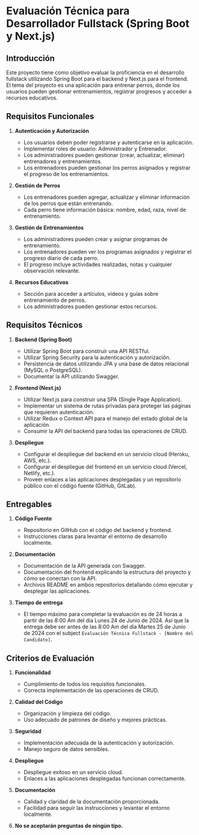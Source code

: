 # Evaluación Técnica para Desarrollador Fullstack (Spring Boot y Next.js)

## Introducción
Este proyecto tiene como objetivo evaluar la proficiencia en el desarrollo fullstack utilizando Spring Boot para el backend y Next.js para el frontend. El tema del proyecto es una aplicación para entrenar perros, donde los usuarios pueden gestionar entrenamientos, registrar progresos y acceder a recursos educativos.

## Requisitos Funcionales

1. **Autenticación y Autorización**
   - Los usuarios deben poder registrarse y autenticarse en la aplicación.
   - Implementar roles de usuario: Administrador y Entrenador.
   - Los administradores pueden gestionar (crear, actualizar, eliminar) entrenadores y entrenamientos.
   - Los entrenadores pueden gestionar los perros asignados y registrar el progreso de los entrenamientos.

2. **Gestión de Perros**
   - Los entrenadores pueden agregar, actualizar y eliminar información de los perros que están entrenando.
   - Cada perro tiene información básica: nombre, edad, raza, nivel de entrenamiento.

3. **Gestión de Entrenamientos**
   - Los administradores pueden crear y asignar programas de entrenamiento.
   - Los entrenadores pueden ver los programas asignados y registrar el progreso diario de cada perro.
   - El progreso incluye actividades realizadas, notas y cualquier observación relevante.

4. **Recursos Educativos**
   - Sección para acceder a artículos, videos y guías sobre entrenamiento de perros.
   - Los administradores pueden gestionar estos recursos.

## Requisitos Técnicos

1. **Backend (Spring Boot)**
   - Utilizar Spring Boot para construir una API RESTful.
   - Utilizar Spring Security para la autenticación y autorización.
   - Persistencia de datos utilizando JPA y una base de datos relacional (MySQL o PostgreSQL).
   - Documentar la API utilizando Swagger.

2. **Frontend (Next.js)**
   - Utilizar Next.js para construir una SPA (Single Page Application).
   - Implementar un sistema de rutas privadas para proteger las páginas que requieren autenticación.
   - Utilizar Redux o Context API para el manejo del estado global de la aplicación.
   - Consumir la API del backend para todas las operaciones de CRUD.

3. **Despliegue**
   - Configurar el despliegue del backend en un servicio cloud (Heroku, AWS, etc.).
   - Configurar el despliegue del frontend en un servicio cloud (Vercel, Netlify, etc.).
   - Proveer enlaces a las aplicaciones desplegadas y un repositorio público con el código fuente (GitHub, GitLab).

## Entregables

1. **Código Fuente**
   - Repositorio en GitHub con el código del backend y frontend.
   - Instrucciones claras para levantar el entorno de desarrollo localmente.

2. **Documentación**
   - Documentación de la API generada con Swagger.
   - Documentación del frontend explicando la estructura del proyecto y cómo se conectan con la API.
   - Archivos README en ambos repositorios detallando cómo ejecutar y desplegar las aplicaciones.

3. **Tiempo de entrega**
   - El tiempo máximo para completar la evaluación es de 24 horas a partir de las 8:00 Am del dia Lunes 24 de Junio de 2024. Así que la entrega debe ser antes de las 8:00 Am del dia Martes 25 de Junio de 2024 con el subject `Evaluación Técnica Fullstack - [Nombre del Candidato]`.

## Criterios de Evaluación

1. **Funcionalidad**
   - Cumplimiento de todos los requisitos funcionales.
   - Correcta implementación de las operaciones de CRUD.

2. **Calidad del Código**
   - Organización y limpieza del código.
   - Uso adecuado de patrones de diseño y mejores prácticas.

3. **Seguridad**
   - Implementación adecuada de la autenticación y autorización.
   - Manejo seguro de datos sensibles.

4. **Despliegue**
   - Despliegue exitoso en un servicio cloud.
   - Enlaces a las aplicaciones desplegadas funcionan correctamente.

5. **Documentación**
   - Calidad y claridad de la documentación proporcionada.
   - Facilidad para seguir las instrucciones y levantar el entorno localmente.
6. **No se aceptarán preguntas de ningún tipo.**